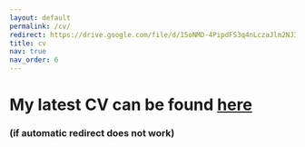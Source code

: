 ```yaml
---
layout: default
permalink: /cv/
redirect: https://drive.google.com/file/d/15oNMD-4PipdFS3q4nLczaJlm2NJ3TqJj/view?usp=sharing
title: cv
nav: true
nav_order: 6
---
```


<h1>My latest CV can be found <a href="https://drive.google.com/file/d/15oNMD-4PipdFS3q4nLczaJlm2NJ3TqJj/view?usp=sharing"> here </a></h1>
<h3>(if automatic redirect does not work)